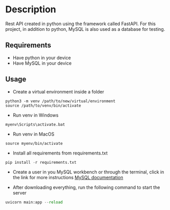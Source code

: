 # Description
Rest API created in python using the framework called FastAPI. For this project, in addition to python, MySQL is also used as a database for testing.

## Requirements
- Have python in your device
- Have MySQL in your device

## Usage
- Create a virtual environment inside a folder
```terminal
python3 -m venv /path/to/new/virtual/environment
source /path/to/venv/bin/activate
```

- Run venv in Windows
```terminal
myenv\Scripts\activate.bat

```
- Run venv in MacOS
```terminal
source myenv/bin/activate
```

- Install all requirements from requirements.txt
```python
pip install -r requirements.txt
```

- Create a user in you MySQL workbench or through the terminal, click in the link for more instructions
[MySQL documentation](https://dev.mysql.com/doc/refman/8.0/en/)

- After downloading everything, run the following command to start the server
```python
uvicorn main:app --reload
```


